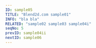 ```yaml
---
ID: sample05
TITLE: "Blend2d.com sample01"
INFO: "bla bla"
RELATED: "sample02 sample03 sample04i"
seqNo: 5
prevID: sample04ii
nextID: sample06
---
```

